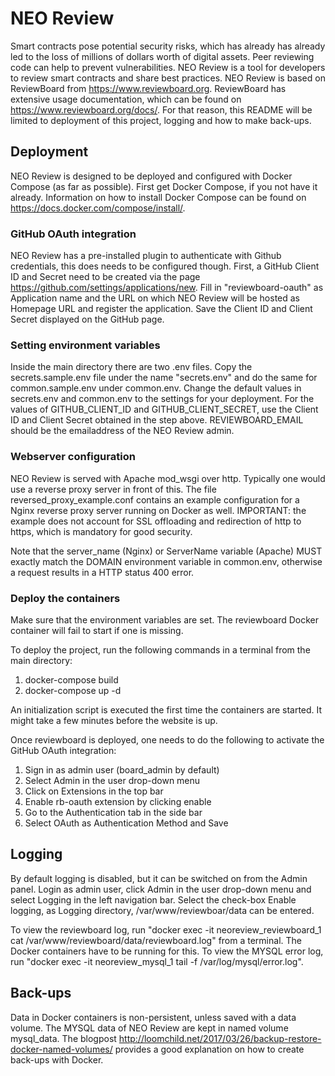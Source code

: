 # NEO Review
Smart contracts pose potential security risks, which has already has already led to the loss of millions of dollars worth of digital assets. Peer reviewing code can help to prevent vulnerabilities. NEO Review is a tool for developers to review smart contracts and share best practices. NEO Review is based on ReviewBoard from https://www.reviewboard.org. ReviewBoard has extensive usage documentation, which can be found on https://www.reviewboard.org/docs/. For that reason, this README will be limited to deployment of this project, logging and how to make back-ups.

## Deployment
NEO Review is designed to be deployed and configured with Docker Compose (as far as possible). First get Docker Compose, if you not have it already. Information on how to install Docker Compose can be found on https://docs.docker.com/compose/install/. 

### GitHub OAuth integration
NEO Review has a pre-installed plugin to authenticate with Github credentials, this does needs to be configured though. First, a GitHub Client ID and Secret need to be created via the page https://github.com/settings/applications/new. Fill in "reviewboard-oauth" as Application name and the URL on which NEO Review will be hosted as Homepage URL and register the application. Save the Client ID and Client Secret displayed on the GitHub page.  

### Setting environment variables
Inside the main directory there are two .env files. Copy the secrets.sample.env file under the name "secrets.env" and do the same for common.sample.env under common.env. Change the default values in secrets.env and common.env to the settings for your deployment. For the values of GITHUB_CLIENT_ID and GITHUB_CLIENT_SECRET, use the Client ID and Client Secret obtained in the step above. REVIEWBOARD_EMAIL should be the emailaddress of the NEO Review admin.

### Webserver configuration
NEO Review is served with Apache mod_wsgi over http. Typically one would use a reverse proxy server in front of this. The file reversed_proxy_example.conf contains an example configuration for a Nginx reverse proxy server running on Docker as well. IMPORTANT: the example does not account for SSL offloading and redirection of http to https, which is mandatory for good security. 

Note that the server_name (Nginx) or ServerName variable (Apache) MUST exactly match the DOMAIN environment variable in common.env, otherwise a request results in a HTTP status 400 error.

### Deploy the containers
Make sure that the environment variables are set. The reviewboard Docker container will fail to start if one is missing.

To deploy the project, run the following commands in a terminal from the main directory:
1. docker-compose build
2. docker-compose up -d

An initialization script is executed the first time the containers are started. It might take a few minutes before the website is up.

Once reviewboard is deployed, one needs to do the following to activate the GitHub OAuth integration:
1. Sign in as admin user (board_admin by default)
2. Select Admin in the user drop-down menu
3. Click on Extensions in the top bar
4. Enable rb-oauth extension by clicking enable
5. Go to the Authentication tab in the side bar
6. Select OAuth as Authentication Method and Save
 
## Logging
By default logging is disabled, but it can be switched on from the Admin panel. Login as admin user, click Admin in the user drop-down menu and select Logging in the left navigation bar. Select the check-box Enable logging, as Logging directory, /var/www/reviewboar/data can be entered.

To view the reviewboard log, run "docker exec -it neoreview_reviewboard_1 cat /var/www/reviewboard/data/reviewboard.log" from a terminal. The Docker containers have to be running for this.
To view the MYSQL error log, run "docker exec -it neoreview_mysql_1 tail -f /var/log/mysql/error.log".

## Back-ups
Data in Docker containers is non-persistent, unless saved with a data volume. The MYSQL data of NEO Review are kept in named volume mysql_data. The blogpost http://loomchild.net/2017/03/26/backup-restore-docker-named-volumes/ provides a good explanation on how to create back-ups with Docker.
